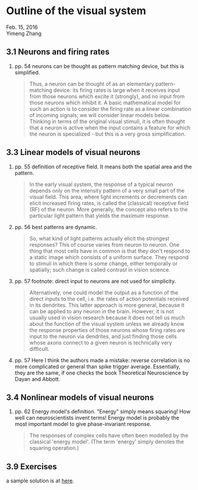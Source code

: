 # Outline of the visual system

Feb. 15, 2016  
Yimeng Zhang

## 3.1 Neurons and firing rates

1. pp. 54 neurons can be thought as pattern matching device, but this is simplified.

    > Thus, a neuron can be thought of as an elementary pattern-matching device: its firing rates is large when it receives input from those neurons which excite it (strongly), and no input from those neurons which inhibit it. A basic mathematical model for such an action is to consider the firing rate as a linear combination of incoming signals; we will consider linear models below.
Thinking in terms of the original visual stimuli, it is often thought that a neuron is active when the input contains a feature for which the neuron is specialized - but this is a very gross simplification.

## 3.3 Linear models of visual neurons

1. pp. 55 definition of receptive field. It means both the spatial area and the pattern.

    > In the early visual system, the response of a typical neuron depends only on the intensity pattern of a very small part of the visual field. This area, where light increments or decrements can elicit increased firing rates, is called the (classical) receptive field (RF) of the neuron. More generally, the concept also refers to the particular light pattern that yields the maximum response.

2. pp. 56 best patterns are dynamic.

    > So, what kind of light patterns actually elicit the strongest responses? This of course varies from neuron to neuron. One thing that most cells have in common is that they don't respond to a static image which consists of a uniform surface. They respond to stimuli in which there is some change, either temporally or spatially; such change is called contrast in vision science.

3. pp. 57 footnote: direct input to neurons are not used for simplicity.

    > Alternatively, one could model the output as a function of the direct inputs to the cell, i.e. the rates of action potentials received in its dendrites. This latter approach is more general, because it can be applied to any neuron in the brain. However, it is not usually used in vision research because it does not tell us much about the function of the visual system unless we already know the response properties of those neurons whose firing rates are input to the neuron via dendrites, and just finding those cells whose axons connect to a given neuron is technically very difficult.

4. pp. 57 Here I think the authors made a mistake: reverse correlation is no more complicated or general than spike trigger average. Essentially, they are the same, if one checks the book Theoretical Neuroscience by Dayan and Abbott.

## 3.4 Nonlinear models of visual neurons

1. pp. 62 Energy model's definition. "Energy" simply means squaring! How well can neuroscientists invent terms! Energy model is probably the most important model to give phase-invariant response.

   > The responses of complex cells have often been modelled by the classical 'energy model'. (The term 'energy' simply denotes the squaring operation.) 


## 3.9 Exercises

a sample solution is at [here](./sample_solutions/sol_chap_03.pdf).
